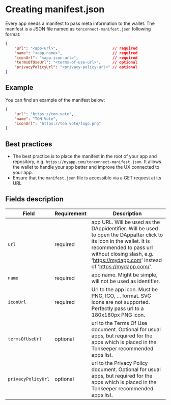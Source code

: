 # Creating manifest.json

Every app needs a manifest to pass meta information to the wallet. The manifest is a JSON file named as `tonconnect-manifest.json` following format:

```json
{
    "url": "<app-url>",                        // required
    "name": "<app-name>",                      // required
    "iconUrl": "<app-icon-url>",               // required
    "termsOfUseUrl": "<terms-of-use-url>",     // optional
    "privacyPolicyUrl": "<privacy-policy-url>" // optional
}
```

## Example

You can find an example of the manifest below:

```json
{
    "url": "https://ton.vote",
    "name": "TON Vote",
    "iconUrl": "https://ton.vote/logo.png"
}
```

## Best practices

- The best practice is to place the manifest in the root of your app and repository, e.g. `https://myapp.com/tonconnect-manifest.json`. It allows the wallet to handle your app better and improve the UX connected to your app.
- Ensure that the `manifest.json` file is accessible via a GET request at its URL

## Fields description

| Field              | Requirement | Description                                                                                                                                                                                                                                                                                                                                                                                       |
| ------------------ | ----------- | ------------------------------------------------------------------------------------------------------------------------------------------------------------------------------------------------------------------------------------------------------------------------------------------------------------------------------------------------------------------------------------------------- |
| `url`              | required    | app URL. Will be used as the DAppidentifier. Will be used to open the DAppafter click to its icon in the wallet. It is recommended to pass url without closing slash, e.g. 'https://mydapp.com' instead of 'https://mydapp.com/'. |
| `name`             | required    | app name. Might be simple, will not be used as identifier.                                                                                                                                                                                                                                                                                                        |
| `iconUrl`          | required    | Url to the app icon. Must be PNG, ICO, ... format. SVG icons are not supported. Perfectly pass url to a 180x180px PNG icon.                                                                                                                                                       |
| `termsOfUseUrl`    | optional    | url to the Terms Of Use document. Optional for usual apps, but required for the apps which is placed in the Tonkeeper recommended apps list.                                                                                                                                                                                                                      |
| `privacyPolicyUrl` | optional    | url to the Privacy Policy document. Optional for usual apps, but required for the apps which is placed in the Tonkeeper recommended apps list.                                                                                                                                                                                                                    |
